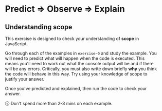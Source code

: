 # Predict => Observe => Explain

## Understanding scope

This exercise is designed to check your understanding of **scope** in JavaScript.

Go through each of the examples in `exercise-0` and study the example. You will need to predict what will happen when the code is executed. This means you'll need to work out what the console output will be and if there will be any errors. Critically, you must also write down briefly **why** you think the code will behave in this way. Try using your knowledge of scope to justify your answer.

Once you've predicted and explained, then run the code to check your answer.

🕥 Don't spend more than 2-3 mins on each example.
